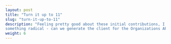 ```yaml
---
layout: post
title: "Turn it up to 11"
slug: "turn-it-up-to-11"
description: "Feeling pretty good about these initial contributions, I tried
something radical - can we generate the client for the Organizations API?"
weight: 6
---
```

